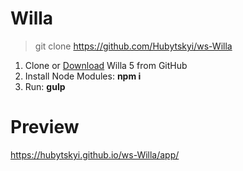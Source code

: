 # Willa

> git clone https://github.com/Hubytskyi/ws-Willa

1. Clone or [Download](https://github.com/Hubytskyi/ws-Willa/archive/master.zip) Willa 5 from GitHub
2. Install Node Modules: **npm i**
3. Run: **gulp**

# Preview

https://hubytskyi.github.io/ws-Willa/app/